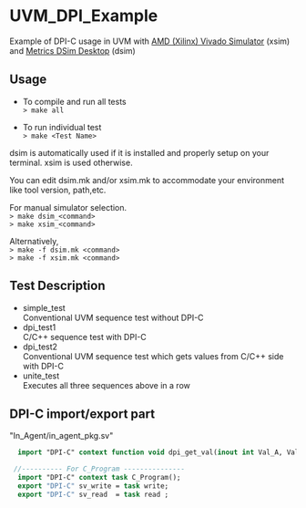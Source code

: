 # UVM_DPI_Example
Example of DPI-C usage in UVM with [AMD (Xilinx) Vivado Simulator](https://www.xilinx.com/support/download/index.html/content/xilinx/en/downloadNav/vivado-design-tools.html) (xsim) and [Metrics DSim Desktop](https://www.metrics.ca/) (dsim)

## Usage
* To compile and run all tests  
```> make all```

* To run individual test  
```> make <Test Name>```

dsim is automatically used if it is installed and properly setup on your terminal. xsim is used otherwise.

You can edit dsim.mk and/or xsim.mk to accommodate your environment like tool version, path,etc.

For manual simulator selection.  
```> make dsim_<command>```  
```> make xsim_<command>```  

Alternatively,  
```> make -f dsim.mk <command>```  
```> make -f xsim.mk <command>```  
  
## Test Description

+ simple_test  
  Conventional UVM sequence test without DPI-C
+ dpi_test1  
  C/C++ sequence test with DPI-C
+ dpi_test2  
  Conventional UVM sequence test which gets values from C/C++ side with DPI-C
+ unite_test  
  Executes all three sequences above in a row

## DPI-C import/export part

"In_Agent/in_agent_pkg.sv"

```sv
  import "DPI-C" context function void dpi_get_val(inout int Val_A, Val_B);

 //---------- For C_Program ---------------
  import "DPI-C" context task C_Program();
  export "DPI-C" sv_write = task write;
  export "DPI-C" sv_read  = task read ;
```